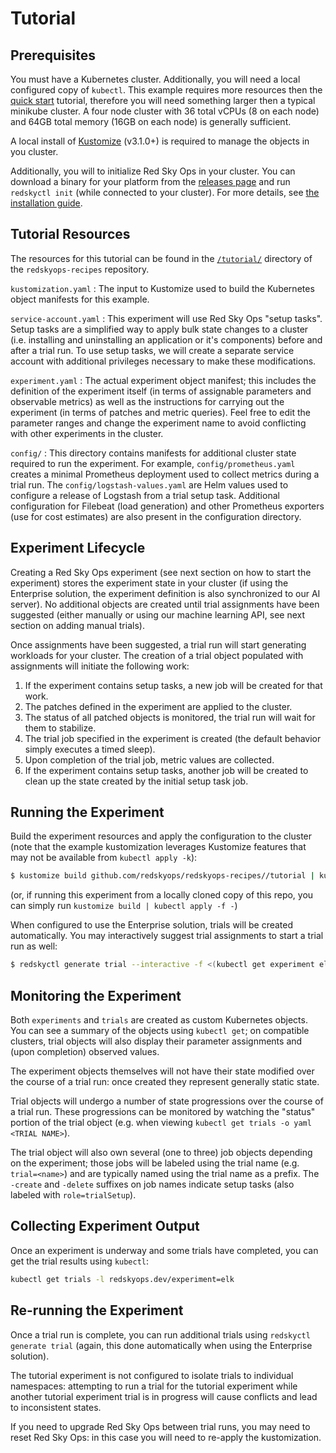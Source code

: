 # Tutorial

## Prerequisites

You must have a Kubernetes cluster. Additionally, you will need a local configured copy of `kubectl`. This example requires more resources then the [quick start](quickstart.md) tutorial, therefore you will need something larger then a typical minikube cluster. A four node cluster with 36 total vCPUs (8 on each node) and 64GB total memory (16GB on each node) is generally sufficient.

A local install of [Kustomize](https://github.com/kubernetes-sigs/kustomize/releases) (v3.1.0+) is required to manage the objects in you cluster.

Additionally, you will to initialize Red Sky Ops in your cluster. You can download a binary for your platform from the [releases page](https://github.com/redskyops/redskyops-controller/releases) and run `redskyctl init` (while connected to your cluster). For more details, see [the installation guide](install.md).

## Tutorial Resources

The resources for this tutorial can be found in the [`/tutorial/`](https://github.com/redskyops/redskyops-recipes/tree/master/tutorial) directory of the `redskyops-recipes` repository.

`kustomization.yaml`
: The input to Kustomize used to build the Kubernetes object manifests for this example.

`service-account.yaml`
: This experiment will use Red Sky Ops "setup tasks". Setup tasks are a simplified way to apply bulk state changes to a cluster (i.e. installing and uninstalling an application or it's components) before and after a trial run. To use setup tasks, we will create a separate service account with additional privileges necessary to make these modifications.

`experiment.yaml`
: The actual experiment object manifest; this includes the definition of the experiment itself (in terms of assignable parameters and observable metrics) as well as the instructions for carrying out the experiment (in terms of patches and metric queries). Feel free to edit the parameter ranges and change the experiment name to avoid conflicting with other experiments in the cluster.

`config/`
: This directory contains manifests for additional cluster state required to run the experiment. For example, `config/prometheus.yaml` creates a minimal Prometheus deployment used to collect metrics during a trial run. The `config/logstash-values.yaml` are Helm values used to configure a release of Logstash from a trial setup task. Additional configuration for Filebeat (load generation) and other Prometheus exporters (use for cost estimates) are also present in the configuration directory.

## Experiment Lifecycle

Creating a Red Sky Ops experiment (see next section on how to start the experiment) stores the experiment state in your cluster (if using the Enterprise solution, the experiment definition is also synchronized to our AI server). No additional objects are created until trial assignments have been suggested (either manually or using our machine learning API, see next section on adding manual trials).

Once assignments have been suggested, a trial run will start generating workloads for your cluster. The creation of a trial object populated with assignments will initiate the following work:

1. If the experiment contains setup tasks, a new job will be created for that work.
2. The patches defined in the experiment are applied to the cluster.
3. The status of all patched objects is monitored, the trial run will wait for them to stabilize.
4. The trial job specified in the experiment is created (the default behavior simply executes a timed sleep).
5. Upon completion of the trial job, metric values are collected.
6. If the experiment contains setup tasks, another job will be created to clean up the state created by the initial setup task job.

## Running the Experiment

Build the experiment resources and apply the configuration to the cluster (note that the example kustomization leverages Kustomize features that may not be available from `kubectl apply -k`):

```sh
$ kustomize build github.com/redskyops/redskyops-recipes//tutorial | kubectl apply -f -
```
(or, if running this experiment from a locally cloned copy of this repo, you can simply run `kustomize build | kubectl apply -f -`)

When configured to use the Enterprise solution, trials will be created automatically. You may interactively suggest trial assignments to start a trial run as well:

```sh
$ redskyctl generate trial --interactive -f <(kubectl get experiment elk -o yaml) | kubectl apply -f -
```

## Monitoring the Experiment

Both `experiments` and `trials` are created as custom Kubernetes objects. You can see a summary of the objects using `kubectl get`; on compatible clusters, trial objects will also display their parameter assignments and (upon completion) observed values.

The experiment objects themselves will not have their state modified over the course of a trial run: once created they represent generally static state.

Trial objects will undergo a number of state progressions over the course of a trial run. These progressions can be monitored by watching the "status" portion of the trial object (e.g. when viewing `kubectl get trials -o yaml <TRIAL NAME>`).

The trial object will also own several (one to three) job objects depending on the experiment; those jobs will be labeled using the trial name (e.g. `trial=<name>`) and are typically named using the trial name as a prefix. The `-create` and `-delete` suffixes on job names indicate setup tasks (also labeled with `role=trialSetup`).

## Collecting Experiment Output

Once an experiment is underway and some trials have completed, you can get the trial results using `kubectl`:

```sh
kubectl get trials -l redskyops.dev/experiment=elk
```


## Re-running the Experiment

Once a trial run is complete, you can run additional trials using `redskyctl generate trial` (again, this done automatically when using the Enterprise solution).

The tutorial experiment is not configured to isolate trials to individual namespaces: attempting to run a trial for the tutorial experiment while another tutorial experiment trial is in progress will cause conflicts and lead to inconsistent states.

If you need to upgrade Red Sky Ops between trial runs, you may need to reset Red Sky Ops: in this case you will need to re-apply the kustomization.
